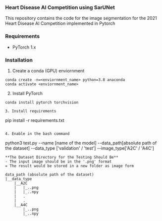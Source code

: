 ### Heart Disease AI Competition using SarUNet
This repository contains the code for the image segmentation for the 2021 Heart Disease AI Competition implemented in Pytorch

### Requirements
- PyTorch 1.x

### Installation
1. Create a conda (GPU) enviornment
```
conda create -n=<enviornment_name> python=3.8 anaconda
conda activate <enviornment_name>
```

2. Install PyTorch
```
conda install pytorch torchvision 

3. Install requirements
```
pip install -r requirements.txt
```

4. Enable in the bash command
```
python3 test.py --name [name of the model] --data_path[absolute path of the dataset] --data_type ['validation' / 'test'] --image_type['A2C' / 'A4C']
```
**The Dataset Directory for the Testing Should Be**
- The input image should be in the '.png' format
= The result would be stored in a new folder as image form

data_path (absolute path of the dataset)
|__data_type
    |__A2C
    |   |_..png
    |   |_..npy
    |   .
    |   .
    |__A4C
        |_..png
        |_..npy